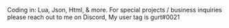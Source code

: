 Coding in: Lua, Json, Html, & more.
For special projects / business inquiries please reach out to me on Discord, My user tag is gurt#0021

<!---
gurt0021/gurt0021 is a ✨ special ✨ repository because its `README.md` (this file) appears on your GitHub profile.
You can click the Preview link to take a look at your changes.
--->
